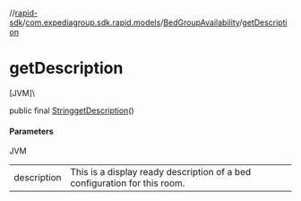 //[rapid-sdk](../../../index.md)/[com.expediagroup.sdk.rapid.models](../index.md)/[BedGroupAvailability](index.md)/[getDescription](get-description.md)

# getDescription

[JVM]\

public final [String](https://docs.oracle.com/javase/8/docs/api/java/lang/String.html)[getDescription](get-description.md)()

#### Parameters

JVM

| | |
|---|---|
| description | This is a display ready description of a bed configuration for this room. |
